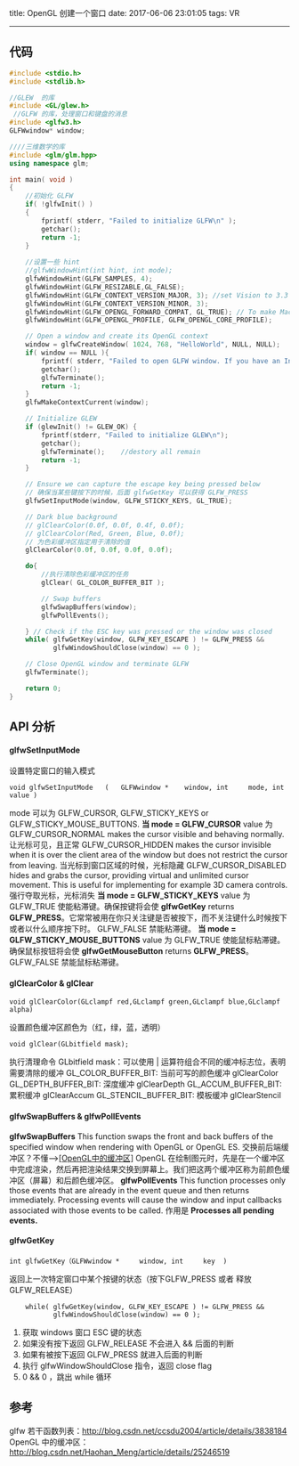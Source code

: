 title: OpenGL 创建一个窗口
date: 2017-06-06 23:01:05
tags: VR

---

## 代码
```cpp
#include <stdio.h>
#include <stdlib.h>

//GLEW  的库
#include <GL/glew.h> 
 //GLFW 的库，处理窗口和键盘的消息
#include <glfw3.h>  
GLFWwindow* window;

////三维数学的库
#include <glm/glm.hpp>  
using namespace glm;

int main( void )
{
    //初始化 GLFW
    if( !glfwInit() )
    {
        fprintf( stderr, "Failed to initialize GLFW\n" );
        getchar();
        return -1;
    }
    
	//设置一些 hint
    //glfwWindowHint(int hint, int mode);
    glfwWindowHint(GLFW_SAMPLES, 4);
    glfwWindowHint(GLFW_RESIZABLE,GL_FALSE);
    glfwWindowHint(GLFW_CONTEXT_VERSION_MAJOR, 3); //set Vision to 3.3
    glfwWindowHint(GLFW_CONTEXT_VERSION_MINOR, 3);
    glfwWindowHint(GLFW_OPENGL_FORWARD_COMPAT, GL_TRUE); // To make MacOS happy; should not be needed
    glfwWindowHint(GLFW_OPENGL_PROFILE, GLFW_OPENGL_CORE_PROFILE);

    // Open a window and create its OpenGL context
    window = glfwCreateWindow( 1024, 768, "HelloWorld", NULL, NULL);
    if( window == NULL ){
        fprintf( stderr, "Failed to open GLFW window. If you have an Intel GPU, they are not 3.3 compatible. Try the 2.1 version of the tutorials.\n" );
        getchar();
        glfwTerminate();
        return -1;
    }
    glfwMakeContextCurrent(window);

    // Initialize GLEW
    if (glewInit() != GLEW_OK) {
        fprintf(stderr, "Failed to initialize GLEW\n");
        getchar();
        glfwTerminate();    //destory all remain
        return -1;
    }

    // Ensure we can capture the escape key being pressed below
    // 确保当某些键按下的时候，后面 glfwGetKey 可以获得 GLFW_PRESS
    glfwSetInputMode(window, GLFW_STICKY_KEYS, GL_TRUE);

    // Dark blue background
    // glClearColor(0.0f, 0.0f, 0.4f, 0.0f);
    // glClearColor(Red, Green, Blue, 0.0f);
    // 为色彩缓冲区指定用于清除的值
    glClearColor(0.0f, 0.0f, 0.0f, 0.0f);

    do{
    	//执行清除色彩缓冲区的任务
        glClear( GL_COLOR_BUFFER_BIT );

        // Swap buffers
        glfwSwapBuffers(window);
        glfwPollEvents();

    } // Check if the ESC key was pressed or the window was closed
    while( glfwGetKey(window, GLFW_KEY_ESCAPE ) != GLFW_PRESS &&
           glfwWindowShouldClose(window) == 0 );

    // Close OpenGL window and terminate GLFW
    glfwTerminate();

    return 0;
}
```
## API 分析
#### glfwSetInputMode
设置特定窗口的输入模式
```
void glfwSetInputMode	(	GLFWwindow * 	window, int 	mode, int 	value )	
```
mode 可以为 GLFW_CURSOR, GLFW_STICKY_KEYS or GLFW_STICKY_MOUSE_BUTTONS.
**当 mode = GLFW_CURSOR**
value 为
GLFW_CURSOR_NORMAL makes the cursor visible and behaving normally. 让光标可见，且正常
GLFW_CURSOR_HIDDEN makes the cursor invisible when it is over the client area of the window but does not restrict the cursor from leaving. 当光标到窗口区域的时候，光标隐藏
GLFW_CURSOR_DISABLED hides and grabs the cursor, providing virtual and unlimited cursor movement. This is useful for implementing for example 3D camera controls. 强行夺取光标，光标消失
**当 mode = GLFW_STICKY_KEYS**
value 为 
GLFW_TRUE 使能粘滞键。确保按键将会使  **glfwGetKey** returns **GLFW_PRESS**。它常常被用在你只关注键是否被按下，而不关注键什么时候按下或者以什么顺序按下时。
GLFW_FALSE 禁能粘滞键。
**当 mode = GLFW_STICKY_MOUSE_BUTTONS**
value 为 
GLFW_TRUE 使能鼠标粘滞键。确保鼠标按钮将会使 **glfwGetMouseButton** returns **GLFW_PRESS**。
GLFW_FALSE 禁能鼠标粘滞键。


#### glClearColor & glClear
```
void glClearColor(GLclampf red,GLclampf green,GLclampf blue,GLclampf alpha)
```
设置颜色缓冲区颜色为（红，绿，蓝，透明）
```
void glClear(GLbitfield mask);
```
执行清理命令
GLbitfield mask：可以使用 | 运算符组合不同的缓冲标志位，表明需要清除的缓冲
GL_COLOR_BUFFER_BIT:    当前可写的颜色缓冲 glClearColor
GL_DEPTH_BUFFER_BIT:    深度缓冲 glClearDepth
GL_ACCUM_BUFFER_BIT:   累积缓冲 glClearAccum
GL_STENCIL_BUFFER_BIT: 模板缓冲 glClearStencil


####  glfwSwapBuffers &   glfwPollEvents
**glfwSwapBuffers**
This function swaps the front and back buffers of the specified window when rendering with OpenGL or OpenGL ES. 交换前后端缓冲区？不懂——>[[OpenGL中的缓冲区]](http://blog.csdn.net/Haohan_Meng/article/details/25246519) OpenGL 在绘制图元时，先是在一个缓冲区中完成渲染，然后再把渲染结果交换到屏幕上。我们把这两个缓冲区称为前颜色缓冲区（屏幕）和后颜色缓冲区。
**glfwPollEvents**
This function processes only those events that are already in the event queue and then returns immediately. Processing events will cause the window and input callbacks associated with those events to be called.
作用是 **Processes all pending events.**

#### glfwGetKey
```
int glfwGetKey（GLFWwindow * 	window, int 	key  )	
```
返回上一次特定窗口中某个按键的状态（按下GLFW_PRESS 或者 释放GLFW_RELEASE）
```
    while( glfwGetKey(window, GLFW_KEY_ESCAPE ) != GLFW_PRESS &&
           glfwWindowShouldClose(window) == 0 );
```
1. 获取 windows 窗口 ESC 键的状态
2. 如果没有按下返回 GLFW_RELEASE 不会进入 && 后面的判断
3. 如果有被按下返回 GLFW_PRESS 就进入后面的判断
4. 执行 glfwWindowShouldClose 指令，返回 close flag 
5. 0 && 0 ，跳出 while 循环

## 参考
glfw 若干函数列表：http://blog.csdn.net/ccsdu2004/article/details/3838184
OpenGL 中的缓冲区：http://blog.csdn.net/Haohan_Meng/article/details/25246519

